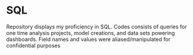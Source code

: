 # SQL
Repository displays my proficiency in SQL. Codes consists of queries for one time analysis projects, model creations, and data sets powering dashboards. Field names and values were aliased/manipulated for confidential purposes
